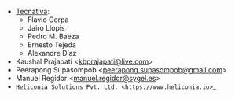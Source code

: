 - [Tecnativa](https://www.tecnativa.com):
  - Flavio Corpa
  - Jairo Llopis
  - Pedro M. Baeza
  - Ernesto Tejeda
  - Alexandre Díaz
- Kaushal Prajapati \<<kbprajapati@live.com>\>
- Peerapong Supasompob \<<peerapong.supasompob@gmail.com>\>
- Manuel Regidor \<<manuel.regidor@sygel.es>\>
- `Heliconia Solutions Pvt. Ltd. <https://www.heliconia.io>`_

